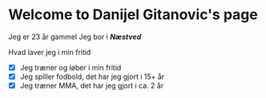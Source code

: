 # Welcome to Danijel Gitanovic's page


Jeg er 23 år gammel
Jeg bor i **_Næstved_**


Hvad laver jeg i min fritid
- [x] Jeg træner og løber i min fritid
- [x] Jeg spiller fodbold, det har jeg gjort i 15+ år
- [x] Jeg træner MMA, det har jeg gjort i ca. 2 år
